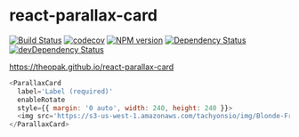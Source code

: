 # react-parallax-card

[![Build Status](https://travis-ci.org/theopak/react-parallax-card.svg?branch=master)](https://travis-ci.org/theopak/react-parallax-card)
[![codecov](https://codecov.io/gh/theopak/react-parallax-card/branch/master/graph/badge.svg)](https://codecov.io/gh/theopak/react-parallax-card)
[![NPM version](https://badge.fury.io/js/react-parallax-card.svg)](http://badge.fury.io/js/react-parallax-card)
[![Dependency Status](https://david-dm.org/theopak/react-parallax-card/status.svg)](https://david-dm.org/theopak/react-parallax-card)
[![devDependency Status](https://david-dm.org/theopak/react-parallax-card/dev-status.svg)](https://david-dm.org/theopak/react-parallax-card#info=devDependencies)

https://theopak.github.io/react-parallax-card

```js
<ParallaxCard
  label='Label (required)'
  enableRotate
  style={{ margin: '0 auto', width: 240, height: 240 }}>
  <img src='https://s3-us-west-1.amazonaws.com/tachyonsio/img/Blonde-Frank_Ocean.jpeg' width='240' role='presentation' />
</ParallaxCard>
```
